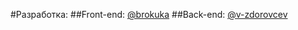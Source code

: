 #Разработка:
##Front-end: [@brokuka](https://github.com/brokuka/)
##Back-end: [@v-zdorovcev](https://github.com/v-zdorovcev/)
